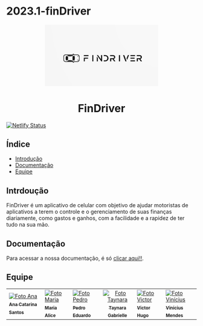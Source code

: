 # 2023.1-finDriver

<p align="center">
  <a href="">
    <img alt="FinDriver" src="docs/images/findriver.png" width="300">
  </a>
</p>

<h1 align="center">
  FinDriver
</h1>

[![Netlify Status](https://api.netlify.com/api/v1/badges/138f3675-569b-4d03-bc4c-7f2b1d596715/deploy-status)](https://app.netlify.com/sites/mdsreq-fga-findriver/deploys)

## Índice 

* [Introdução](#Introdução)
* [Documentação](#Documentação)
* [Equipe](#Equipe)

## Intrdoução

FinDriver é um aplicativo de celular com objetivo de ajudar motoristas de aplicativos a terem o controle e o gerenciamento de suas finanças diariamente, como gastos e ganhos, com a facilidade e a rapidez de ter tudo na sua mão.

## Documentação

Para acessar a nossa documentação, é só [clicar aqui!!](https://mdsreq-fga-findriver.netlify.app/). 

## Equipe

<p align="center">
</p>

<table>
  
  <tr>
    <td>
      <a href="#">
        <img src="https://avatars.githubusercontent.com/u/89619442?v=4" width="100px;" alt="Foto Ana"/><br>
        <sub>
          <b>Ana Catarina Santos</b>
        </sub>
      </a>
    </td>
    <td>
      <a href="#">
        <img src="https://avatars.githubusercontent.com/u/105389239?v=4" width="100px;" alt="Foto Maria"/><br>
        <sub>
          <b>Maria Alice</b>
        </sub>
      </a>
    </td>
    <td>
      <a href="#">
        <img src="https://avatars.githubusercontent.com/u/64859196?v=4" width="100px;" alt="Foto Pedro"/><br>
        <sub>
          <b>Pedro Eduardo</b>
        </sub>
      </a>
    </td>
    <td align="center">
      <a href="#">
        <img src="https://avatars.githubusercontent.com/u/80136352?v=4" width="100px;" alt="Foto Taynara"/><br>
        <sub>
          <b>Taynara Gabrielle</b>
        </sub>
      </a>
    </td>
    <td>
      <a href="#">
        <img src="https://avatars.githubusercontent.com/u/99771740?v=4" width="100px;" alt="Foto Victor"/><br>
        <sub>
          <b>Victor Hugo</b>
        </sub>
      </a>
    </td>
    <td>
      <a href="#">
        <img src="https://avatars.githubusercontent.com/u/96599913?v=4" width="100px;" alt="Foto Vinícius"/><br>
        <sub>
          <b>Vinícius Mendes</b>
        </sub>
      </a>
    </td>
   </tr>
  <tr>
    
</table>

<br/> 
